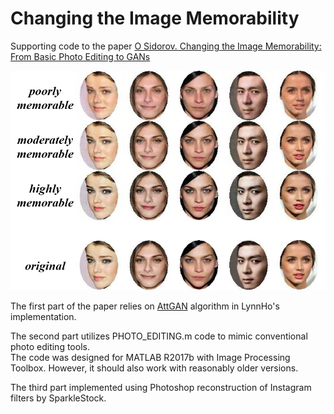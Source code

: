 # Changing the Image Memorability

Supporting code to the paper
[O Sidorov. Changing the Image Memorability: From Basic Photo Editing to GANs](https://arxiv.org/abs/1811.03825)

![image preview](https://github.com/acecreamu/changing-the-memorability/blob/master/previewJPG.jpg)

The first part of the paper relies on [AttGAN](https://github.com/LynnHo/AttGAN-Tensorflow) algorithm in LynnHo's implementation.

The second part utilizes PHOTO_EDITING.m code to mimic conventional photo editing tools. <br>
The code was designed for MATLAB R2017b with Image Processing Toolbox. However, it should also work with reasonably older versions.

The third part implemented using Photoshop reconstruction of Instagram filters by SparkleStock.

